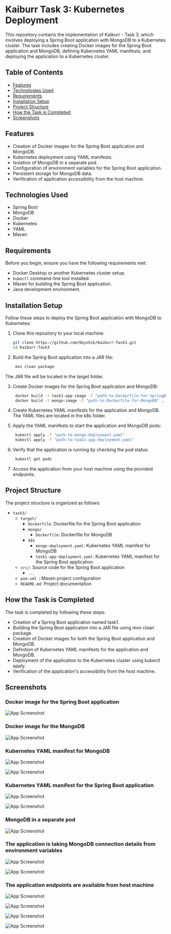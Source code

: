 # Kaiburr Task 3: Kubernetes Deployment

This repository contains the implementation of Kaiburr - Task 3, which involves deploying a Spring Boot application with MongoDB to a Kubernetes cluster. The task includes creating Docker images for the Spring Boot application and MongoDB, defining Kubernetes YAML manifests, and deploying the application to a Kubernetes cluster.

## Table of Contents

- [Features](#features)
- [Technologies Used](#technologies-used)
- [Requirements](#requirements)
- [Installation Setup](#installation-setup)
- [Project Structure](#project-structure)
- [How the Task is Completed](#how-the-task-is-completed)
- [Screenshots](#screenshots)

## Features

- Creation of Docker images for the Spring Boot application and MongoDB.
- Kubernetes deployment using YAML manifests.
- Isolation of MongoDB in a separate pod.
- Configuration of environment variables for the Spring Boot application.
- Persistent storage for MongoDB data.
- Verification of application accessibility from the host machine.

## Technologies Used

- Spring Boot
- MongoDB
- Docker
- Kubernetes
- YAML
- Maven

## Requirements

Before you begin, ensure you have the following requirements met:

- Docker Desktop or another Kubernetes cluster setup.
- `kubectl` command-line tool installed.
- Maven for building the Spring Boot application.
- Java development environment.

## Installation Setup

Follow these steps to deploy the Spring Boot application with MongoDB to Kubernetes:

1. Clone this repository to your local machine:

   ```bash
   git clone https://github.com/Oeyshik/Kaiburr-Task3.git
   cd Kaiburr-Task3

2. Build the Spring Boot application into a JAR file:
   ```bash
    mvn clean package
  The JAR file will be located in the target folder.

3. Create Docker images for the Spring Boot application and MongoDB:
   ```bash
    docker build -t task1-app-image -f "path-to-Dockerfile-for-SpringBoot" .
    docker build -t mongo-image -f "path-to-Dockerfile-for-MongoDB" .

4. Create Kubernetes YAML manifests for the application and MongoDB. The YAML files are located in the k8s folder.

5. Apply the YAML manifests to start the application and MongoDB pods:
   ```bash
    kubectl apply -f "path-to-mongo-deployment.yaml"
    kubectl apply -f "path-to-task1-app-deployment.yaml"

6. Verify that the application is running by checking the pod status:
   ```bash
    kubectl get pods

7. Access the application from your host machine using the provided endpoints.

## Project Structure
The project structure is organized as follows:

- `task3/` 
  - `target/`
    - `Dockerfile`: Dockerfile for the Spring Boot application
    - `mongo/`
      - `Dockerfile`: Dockerfile for MongoDB   
    - `k8s`
      - `mongo-deployment.yaml`: Kubernetes YAML manifest for MongoDB
      - `task1-app-deployment.yaml`: Kubernetes YAML manifest for the Spring Boot application
  - `src/`: Source code for the Spring Boot application
    - `...`
  - `pom.xml `: Maven project configuration
  - `README.md`: Project documentation

## How the Task is Completed

The task is completed by following these steps:

- Creation of a Spring Boot application named task1.
- Building the Spring Boot application into a JAR file using mvn clean package.
- Creation of Docker images for both the Spring Boot application and MongoDB.
- Definition of Kubernetes YAML manifests for the application and MongoDB.
- Deployment of the application to the Kubernetes cluster using kubectl apply.
- Verification of the application's accessibility from the host machine.

## Screenshots

### Docker image for the Spring Boot application
![App Screenshot](https://drive.google.com/uc?id=1qNmPuNn9soiiMQjQRVbLbWzmuamLA0_2)

### Docker image for the MongoDB
![App Screenshot](https://drive.google.com/uc?id=1tTtZ94dwaTwYaScjrJzcW-OoYOsKRzih)

### Kubernetes YAML manifest for MongoDB
![App Screenshot](https://drive.google.com/uc?id=1gTjrDU8l80aBmjLVIF86S8yU7Onov15r)

![App Screenshot](https://drive.google.com/uc?id=13BFTG9EyBHLOydLHm5iDPQ26wcsyCqUk)

### Kubernetes YAML manifest for the Spring Boot application
![App Screenshot](https://drive.google.com/uc?id=1Y0vpEowL2nHVKFoMEDTVzFWCvz4AvGsy)

![App Screenshot](https://drive.google.com/uc?id=1PCJiaqewLDhkbx-u2-oO5tdo_x_x52jO)

### MongoDB in a separate pod
![App Screenshot](https://drive.google.com/uc?id=1BlMDx5ryjeMT6r8fEYCmbi38AXOzD6we)

### The application is taking MongoDB connection details from environment variables

![App Screenshot](https://drive.google.com/uc?id=1Pa9270qbBuKWnRRrhsdPwXMUjyfbsoLZ)

![App Screenshot](https://drive.google.com/uc?id=11DFJZexUMQW3joMEJDIbwxM2Nn3ZQywM)

### The application endpoints are available from host machine
![App Screenshot](https://drive.google.com/uc?id=1CciCdD8crNDUyAe6C7HXFMQmzifB98j-)

![App Screenshot](https://drive.google.com/uc?id=1-3_9IzDtgrhuMvVINoHzqsqP3TRYmKos)

![App Screenshot](https://drive.google.com/uc?id=1b_7U5wU_oJKm-8PWEo3GhyY5blNhkx78)

![App Screenshot](https://drive.google.com/uc?id=10Hdp3O8j4vUV-txmaqX4KkVDziMvL7C_)
